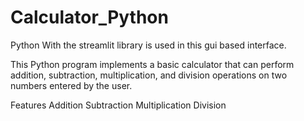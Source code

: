 # Calculator_Python

Python With the streamlit library is used in this gui based interface.

This Python program implements a basic calculator that can perform addition, subtraction, multiplication, and division operations on two numbers entered by the user.

Features
Addition
Subtraction
Multiplication
Division
